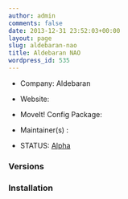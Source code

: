 ```yaml
---
author: admin
comments: false
date: 2013-12-31 23:52:03+00:00
layout: page
slug: aldebaran-nao
title: Aldebaran NAO
wordpress_id: 535
---
```



	
  * Company: Aldebaran

	
  * Website:

	
  * MoveIt! Config Package: 

	
  * Maintainer(s) :

	
  * STATUS: [Alpha](/about/moveit-status#legend)




### Versions








### Installation






